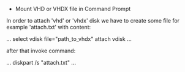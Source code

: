 * Mount VHD or VHDX file in Command Prompt

In order to attach 'vhd' or 'vhdx' disk we have to create some file for example 'attach.txt' with content:

...
select vdisk file="path_to_vhdx"
attach vdisk
...

after that invoke command:

...
diskpart /s "attach.txt"
...
